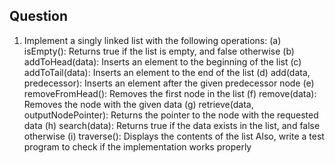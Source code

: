 ## Question
1. Implement a singly linked list with the following operations:
(a) isEmpty(): Returns true if the list is empty, and false otherwise
(b) addToHead(data): Inserts an element to the beginning of the list
(c) addToTail(data): Inserts an element to the end of the list
(d) add(data, predecessor): Inserts an element after the given predecessor
node
(e) removeFromHead(): Removes the first node in the list
(f) remove(data): Removes the node with the given data
(g) retrieve(data, outputNodePointer): Returns the pointer to the node
with the requested data
(h) search(data): Returns true if the data exists in the list, and false
otherwise
(i) traverse(): Displays the contents of the list
Also, write a test program to check if the implementation works properly
